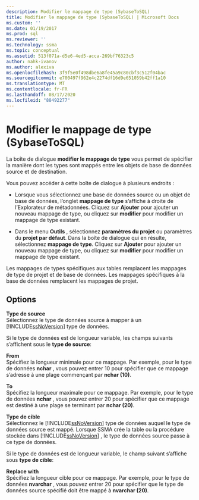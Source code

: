 ```yaml
---
description: Modifier le mappage de type (SybaseToSQL)
title: Modifier le mappage de type (SybaseToSQL) | Microsoft Docs
ms.custom: ''
ms.date: 01/19/2017
ms.prod: sql
ms.reviewer: ''
ms.technology: ssma
ms.topic: conceptual
ms.assetid: 513f071a-d5e6-4ed5-acca-269bf76323c5
author: nahk-ivanov
ms.author: alexiva
ms.openlocfilehash: 3f9f5e0f498dbe6a8fe45a9c80cbf3c512f04bac
ms.sourcegitcommit: e700497f962e4c2274df16d9e651059b42ff1a10
ms.translationtype: MT
ms.contentlocale: fr-FR
ms.lasthandoff: 08/17/2020
ms.locfileid: "88492277"
---
```

# <a name="edit-type-mapping-sybasetosql"></a>Modifier le mappage de type (SybaseToSQL)
La boîte de dialogue **modifier le mappage de type** vous permet de spécifier la manière dont les types sont mappés entre les objets de base de données source et de destination.  
  
Vous pouvez accéder à cette boîte de dialogue à plusieurs endroits :  
  
-   Lorsque vous sélectionnez une base de données source ou un objet de base de données, l’onglet **mappage de type** s’affiche à droite de l’Explorateur de métadonnées. Cliquez sur **Ajouter** pour ajouter un nouveau mappage de type, ou cliquez sur **modifier** pour modifier un mappage de type existant.  
  
-   Dans le menu **Outils** , sélectionnez **paramètres du projet** ou paramètres du **projet par défaut**. Dans la boîte de dialogue qui en résulte, sélectionnez **mappage de type**. Cliquez sur **Ajouter** pour ajouter un nouveau mappage de type, ou cliquez sur **modifier** pour modifier un mappage de type existant.  
  
Les mappages de types spécifiques aux tables remplacent les mappages de type de projet et de base de données. Les mappages spécifiques à la base de données remplacent les mappages de projet.  
  
## <a name="options"></a>Options  
**Type de source**  
Sélectionnez le type de données source à mapper à un [!INCLUDE[ssNoVersion](../../includes/ssnoversion-md.md)] type de données.  
  
Si le type de données est de longueur variable, les champs suivants s’affichent sous le **type de source**:  
  
**From**  
Spécifiez la longueur minimale pour ce mappage. Par exemple, pour le type de données **nchar** , vous pouvez entrer 10 pour spécifier que ce mappage s’adresse à une plage commençant par **nchar (10)**.  
  
**To**  
Spécifiez la longueur maximale pour ce mappage. Par exemple, pour le type de données **nchar** , vous pouvez entrer 20 pour spécifier que ce mappage est destiné à une plage se terminant par **nchar (20)**.  
  
**Type de cible**  
Sélectionnez le [!INCLUDE[ssNoVersion](../../includes/ssnoversion-md.md)] type de données auquel le type de données source est mappé. Lorsque SSMA crée la table ou la procédure stockée dans [!INCLUDE[ssNoVersion](../../includes/ssnoversion-md.md)] , le type de données source passe à ce type de données.  
  
Si le type de données est de longueur variable, le champ suivant s’affiche sous **type de cible**:  
  
**Replace with**  
Spécifiez la longueur cible pour ce mappage. Par exemple, pour le type de données **nvarchar** , vous pouvez entrer 20 pour spécifier que le type de données source spécifié doit être mappé à **nvarchar (20)**.  
  
